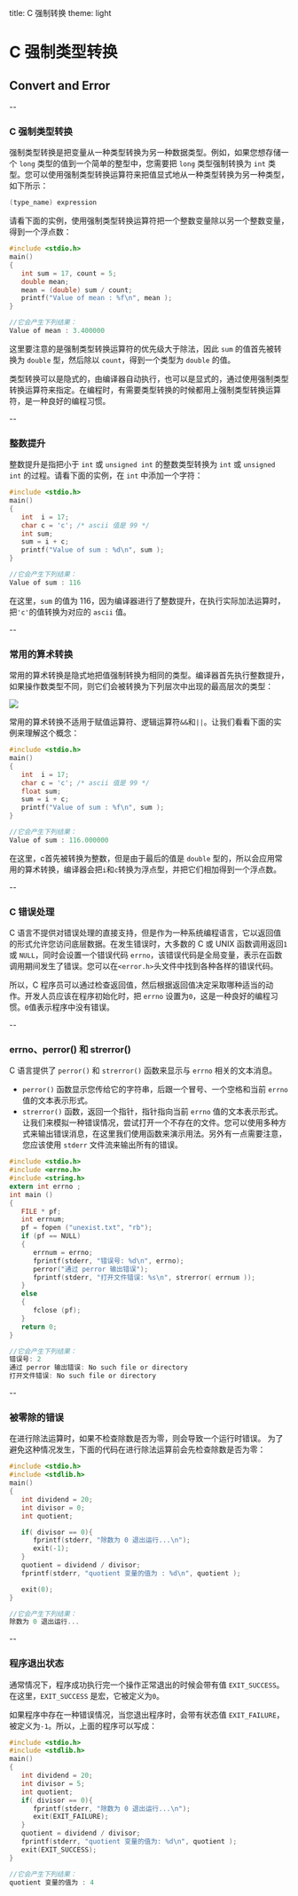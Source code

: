 title: C 强制转换
theme: light

# C 强制类型转换
## Convert and Error



--

### C 强制类型转换

强制类型转换是把变量从一种类型转换为另一种数据类型。例如，如果您想存储一个 `long` 类型的值到一个简单的整型中，您需要把 `long` 类型强制转换为 `int` 类型。您可以使用强制类型转换运算符来把值显式地从一种类型转换为另一种类型，如下所示：
```c
(type_name) expression
```
请看下面的实例，使用强制类型转换运算符把一个整数变量除以另一个整数变量，得到一个浮点数：
```c
#include <stdio.h>
main()
{
   int sum = 17, count = 5;
   double mean;
   mean = (double) sum / count;
   printf("Value of mean : %f\n", mean );
}

//它会产生下列结果：
Value of mean : 3.400000
```
这里要注意的是强制类型转换运算符的优先级大于除法，因此 `sum` 的值首先被转换为 `double` 型，然后除以 `count`，得到一个类型为 `double` 的值。

类型转换可以是隐式的，由编译器自动执行，也可以是显式的，通过使用强制类型转换运算符来指定。在编程时，有需要类型转换的时候都用上强制类型转换运算符，是一种良好的编程习惯。

--

### 整数提升

整数提升是指把小于 `int` 或 `unsigned int` 的整数类型转换为 `int` 或 `unsigned int` 的过程。请看下面的实例，在 `int` 中添加一个字符：
```c
#include <stdio.h>
main()
{
   int  i = 17;
   char c = 'c'; /* ascii 值是 99 */
   int sum;
   sum = i + c;
   printf("Value of sum : %d\n", sum );
}

//它会产生下列结果：
Value of sum : 116
```
在这里，`sum` 的值为 116，因为编译器进行了整数提升，在执行实际加法运算时，把` 'c' `的值转换为对应的 `ascii` 值。

--

### 常用的算术转换

常用的算术转换是隐式地把值强制转换为相同的类型。编译器首先执行整数提升，如果操作数类型不同，则它们会被转换为下列层次中出现的最高层次的类型：
<p><img src="img/c20/001.png"></p>



常用的算术转换不适用于赋值运算符、逻辑运算符` && `和` || `。让我们看看下面的实例来理解这个概念：
```c
#include <stdio.h>
main()
{
   int  i = 17;
   char c = 'c'; /* ascii 值是 99 */
   float sum;
   sum = i + c;
   printf("Value of sum : %f\n", sum );
}

//它会产生下列结果：
Value of sum : 116.000000
```
在这里，c首先被转换为整数，但是由于最后的值是 `double` 型的，所以会应用常用的算术转换，编译器会把` i `和` c `转换为浮点型，并把它们相加得到一个浮点数。

--

### C 错误处理

C 语言不提供对错误处理的直接支持，但是作为一种系统编程语言，它以返回值的形式允许您访问底层数据。在发生错误时，大多数的 C 或 UNIX 函数调用返回` 1 `或 `NULL`，同时会设置一个错误代码 `errno`，该错误代码是全局变量，表示在函数调用期间发生了错误。您可以在` <error.h> `头文件中找到各种各样的错误代码。

所以，C 程序员可以通过检查返回值，然后根据返回值决定采取哪种适当的动作。开发人员应该在程序初始化时，把 `errno` 设置为` 0 `，这是一种良好的编程习惯。` 0 `值表示程序中没有错误。

--

### errno、perror() 和 strerror()

C 语言提供了 `perror()` 和 `strerror()` 函数来显示与 `errno` 相关的文本消息。

* `perror()` 函数显示您传给它的字符串，后跟一个冒号、一个空格和当前 `errno` 值的文本表示形式。
* `strerror()` 函数，返回一个指针，指针指向当前 `errno` 值的文本表示形式。
让我们来模拟一种错误情况，尝试打开一个不存在的文件。您可以使用多种方式来输出错误消息，在这里我们使用函数来演示用法。另外有一点需要注意，您应该使用 `stderr` 文件流来输出所有的错误。
```c
#include <stdio.h>
#include <errno.h>
#include <string.h>
extern int errno ;
int main ()
{
   FILE * pf;
   int errnum;
   pf = fopen ("unexist.txt", "rb");
   if (pf == NULL)
   {
      errnum = errno;
      fprintf(stderr, "错误号: %d\n", errno);
      perror("通过 perror 输出错误");
      fprintf(stderr, "打开文件错误: %s\n", strerror( errnum ));
   }
   else
   {
      fclose (pf);
   }
   return 0;
}

//它会产生下列结果：
错误号: 2
通过 perror 输出错误: No such file or directory
打开文件错误: No such file or directory
```

--

### 被零除的错误

在进行除法运算时，如果不检查除数是否为零，则会导致一个运行时错误。 为了避免这种情况发生，下面的代码在进行除法运算前会先检查除数是否为零：
```c
#include <stdio.h>
#include <stdlib.h>
main()
{
   int dividend = 20;
   int divisor = 0;
   int quotient;

   if( divisor == 0){
      fprintf(stderr, "除数为 0 退出运行...\n");
      exit(-1);
   }
   quotient = dividend / divisor;
   fprintf(stderr, "quotient 变量的值为 : %d\n", quotient );

   exit(0);
}

//它会产生下列结果：
除数为 0 退出运行...
```


--

### 程序退出状态

通常情况下，程序成功执行完一个操作正常退出的时候会带有值 `EXIT_SUCCESS`。在这里，`EXIT_SUCCESS` 是宏，它被定义为` 0 `。

如果程序中存在一种错误情况，当您退出程序时，会带有状态值 `EXIT_FAILURE`，被定义为` -1 `。所以，上面的程序可以写成：
```c
#include <stdio.h>
#include <stdlib.h>
main()
{
   int dividend = 20;
   int divisor = 5;
   int quotient;
   if( divisor == 0){
      fprintf(stderr, "除数为 0 退出运行...\n");
      exit(EXIT_FAILURE);
   }
   quotient = dividend / divisor;
   fprintf(stderr, "quotient 变量的值为: %d\n", quotient );
   exit(EXIT_SUCCESS);
}

//它会产生下列结果：
quotient 变量的值为 : 4
```